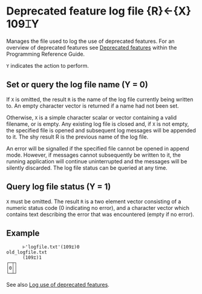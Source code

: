 <h1 class="heading"><span class="name">Deprecated feature log file</span> <span class="command">{R}←{X} 109⌶Y</span></h1>

Manages the file used to log the use of deprecated features. For an overview of deprecated features see [Deprecated features](../../../../programming-reference-guide/deprecated-features) within the Programming Reference Guide.

`Y` indicates the action to perform.

## Set or query the log file name (Y = 0)

If `X` is omitted, the result `R` is the name of the log file currently being written to. An empty character vector is returned if a name had not been set.

Otherwise, `X` is a simple character scalar or vector containing a valid filename, or is empty. Any existing log file is closed and, if `X` is not empty, the specified file is opened and subsequent log messages will be appended to it. The shy result R is the previous name of the log file.

An error will be signalled if the specified file cannot be opened in append mode. However, if messages cannot subsequently be written to it, the running application will continue uninterrupted and the messages will be silently discarded. The log file status can be queried at any time.

## Query log file status (Y = 1)

`X` must be omitted. The result `R` is a two element vector consisting of a numeric status code (0 indicating no error), and a character vector which contains text describing the error that was encountered (empty if no error).

<h2 class="example">Example</h2>

```apl
      ⊢'logfile.txt'(109⌶)0
old_logfile.txt
      (109⌶)1
┌─┬┐
│0││
└─┴┘
```

See also [Log use of deprecated features](deprecated-features.md).